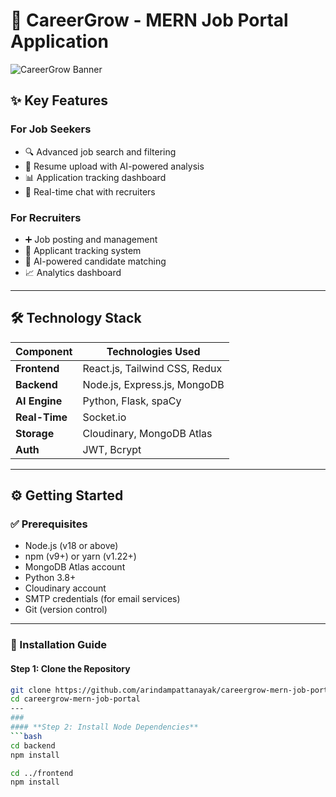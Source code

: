 # 💼 CareerGrow - MERN Job Portal Application

![CareerGrow Banner](https://via.placeholder.com/1200x400?text=CareerGrow+MERN+Job+Portal)

## ✨ Key Features

### For Job Seekers
- 🔍 Advanced job search and filtering
- 📄 Resume upload with AI-powered analysis
- 📊 Application tracking dashboard
- 💬 Real-time chat with recruiters

### For Recruiters
- ➕ Job posting and management
- 👥 Applicant tracking system
- 🧠 AI-powered candidate matching
- 📈 Analytics dashboard

---

## 🛠️ Technology Stack

| Component       | Technologies Used                  |
|-----------------|------------------------------------|
| **Frontend**    | React.js, Tailwind CSS, Redux      |
| **Backend**     | Node.js, Express.js, MongoDB       |
| **AI Engine**   | Python, Flask, spaCy               |
| **Real-Time**   | Socket.io                          |
| **Storage**     | Cloudinary, MongoDB Atlas          |
| **Auth**        | JWT, Bcrypt                        |

---

## ⚙️ Getting Started

### ✅ Prerequisites

- Node.js (v18 or above)
- npm (v9+) or yarn (v1.22+)
- MongoDB Atlas account
- Python 3.8+
- Cloudinary account
- SMTP credentials (for email services)
- Git (version control)

---

### 🔧 Installation Guide

#### **Step 1: Clone the Repository**
```bash
git clone https://github.com/arindampattanayak/careergrow-mern-job-portal.git
cd careergrow-mern-job-portal
---
### 
#### **Step 2: Install Node Dependencies**
```bash
cd backend
npm install

cd ../frontend
npm install
